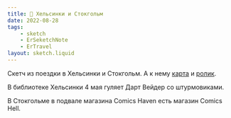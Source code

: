 ```yaml
---
title: 📍 Хельсинки и Стокгольм
date: 2022-08-28
tags:
    - sketch
    - ErSeketchNote
    - ErTravel
layout: sketch.liquid
---
```


Скетч из поездки в Хельсинки и Стокгольм. А к нему [карта](https://www.google.com/maps/d/edit?mid=1Ha0Z2X2Kg8JqzjLyBjQRDt4vsZ3PICY1&usp=sharing) и [ролик](https://youtu.be/siPzWyrPFK4).

В библиотеке Хельсинки 4 мая гуляет Дарт Вейдер со штурмовиками.

В Стокгольме в подвале магазина Comics Haven есть магазин Comics Hell.
